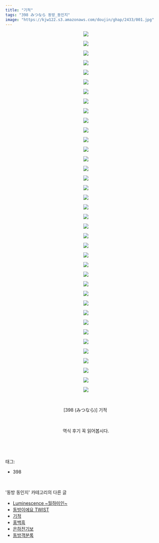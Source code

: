 ```yaml
---
title: "기적"
tags: "398 みつなら 동방_동인지"
image: "https://kjw122.s3.amazonaws.com/doujin/ghap/2433/001.jpg"
---
```

<div class="article">
<p style="text-align: center; clear: none; float: none;"><img src="{{ site.imgserver5 }}/ghap/2433/001.jpg"/></p>
<p style="text-align: center; clear: none; float: none;"><img src="{{ site.imgserver5 }}/ghap/2433/002.jpg"/></p>
<p style="text-align: center; clear: none; float: none;"><img src="{{ site.imgserver5 }}/ghap/2433/003.jpg"/></p>
<p style="text-align: center; clear: none; float: none;"><img src="{{ site.imgserver5 }}/ghap/2433/004.jpg"/></p>
<p style="text-align: center; clear: none; float: none;"><img src="{{ site.imgserver5 }}/ghap/2433/005.jpg"/></p>
<p style="text-align: center; clear: none; float: none;"><img src="{{ site.imgserver5 }}/ghap/2433/006.jpg"/></p>
<p style="text-align: center; clear: none; float: none;"><img src="{{ site.imgserver5 }}/ghap/2433/007.jpg"/></p>
<p style="text-align: center; clear: none; float: none;"><img src="{{ site.imgserver5 }}/ghap/2433/008.jpg"/></p>
<p style="text-align: center; clear: none; float: none;"><img src="{{ site.imgserver5 }}/ghap/2433/009.jpg"/></p>
<p style="text-align: center; clear: none; float: none;"><img src="{{ site.imgserver5 }}/ghap/2433/010.jpg"/></p>
<p style="text-align: center; clear: none; float: none;"><img src="{{ site.imgserver5 }}/ghap/2433/011.jpg"/></p>
<p style="text-align: center; clear: none; float: none;"><img src="{{ site.imgserver5 }}/ghap/2433/012.jpg"/></p>
<p style="text-align: center; clear: none; float: none;"><img src="{{ site.imgserver5 }}/ghap/2433/013.jpg"/></p>
<p style="text-align: center; clear: none; float: none;"><img src="{{ site.imgserver5 }}/ghap/2433/014.jpg"/></p>
<p style="text-align: center; clear: none; float: none;"><img src="{{ site.imgserver5 }}/ghap/2433/015.jpg"/></p>
<p style="text-align: center; clear: none; float: none;"><img src="{{ site.imgserver5 }}/ghap/2433/016.jpg"/></p>
<p style="text-align: center; clear: none; float: none;"><img src="{{ site.imgserver5 }}/ghap/2433/017.jpg"/></p>
<p style="text-align: center; clear: none; float: none;"><img src="{{ site.imgserver5 }}/ghap/2433/018.jpg"/></p>
<p style="text-align: center; clear: none; float: none;"><img src="{{ site.imgserver5 }}/ghap/2433/019.jpg"/></p>
<p style="text-align: center; clear: none; float: none;"><img src="{{ site.imgserver5 }}/ghap/2433/020.jpg"/></p>
<p style="text-align: center; clear: none; float: none;"><img src="{{ site.imgserver5 }}/ghap/2433/021.jpg"/></p>
<p style="text-align: center; clear: none; float: none;"><img src="{{ site.imgserver5 }}/ghap/2433/022.jpg"/></p>
<p style="text-align: center; clear: none; float: none;"><img src="{{ site.imgserver5 }}/ghap/2433/023.jpg"/></p>
<p style="text-align: center; clear: none; float: none;"><img src="{{ site.imgserver5 }}/ghap/2433/024.jpg"/></p>
<p style="text-align: center; clear: none; float: none;"><img src="{{ site.imgserver5 }}/ghap/2433/025.jpg"/></p>
<p style="text-align: center; clear: none; float: none;"><img src="{{ site.imgserver5 }}/ghap/2433/026.jpg"/></p>
<p style="text-align: center; clear: none; float: none;"><img src="{{ site.imgserver5 }}/ghap/2433/027.jpg"/></p>
<p style="text-align: center; clear: none; float: none;"><img src="{{ site.imgserver5 }}/ghap/2433/028.jpg"/></p>
<p style="text-align: center; clear: none; float: none;"><img src="{{ site.imgserver5 }}/ghap/2433/029.jpg"/></p>
<p style="text-align: center; clear: none; float: none;"><img src="{{ site.imgserver5 }}/ghap/2433/030.jpg"/></p>
<p style="text-align: center; clear: none; float: none;"><img src="{{ site.imgserver5 }}/ghap/2433/031.jpg"/></p>
<p style="text-align: center; clear: none; float: none;"><img src="{{ site.imgserver5 }}/ghap/2433/032.jpg"/></p>
<p style="text-align: center; clear: none; float: none;"><img src="{{ site.imgserver5 }}/ghap/2433/033.jpg"/></p>
<p style="text-align: center; clear: none; float: none;"><img src="{{ site.imgserver5 }}/ghap/2433/034.jpg"/></p>
<p style="text-align: center; clear: none; float: none;"><img src="{{ site.imgserver5 }}/ghap/2433/035.jpg"/></p>
<p style="text-align: center; clear: none; float: none;"><img src="{{ site.imgserver5 }}/ghap/2433/036.jpg"/></p>
<p style="text-align: center; clear: none; float: none;"><img src="{{ site.imgserver5 }}/ghap/2433/037.jpg"/></p>
<p style="text-align: center; clear: none; float: none;"><img src="{{ site.imgserver5 }}/ghap/2433/038.jpg"/></p>
<p style="text-align: center; clear: none; float: none;"><br/></p>
<p style="text-align: center; clear: none; float: none;">[398 (みつなら)] 기적 </p>
<p style="text-align: center; clear: none; float: none;"><br/></p>
<p style="text-align: center; clear: none; float: none;">역식 후기 꼭 읽어봅시다.</p>
<p><br/></p>
</div><br/>
<div class="tagTrail">
<p>태그: </p>
<ul>
<li>398</li>
</ul>
</div><br/>
<div class="another">
<p>'동방 동인지' 카테고리의 다른 글</p>
<ul>
<li><a href="/ghap_2435">Luminescence ~월하미인~</a></li>
<li><a href="/ghap_2434">동방이에요 TWIST</a></li>
<li><a href="/ghap_2433">기적</a></li>
<li><a href="/ghap_2432">홍백흑</a></li>
<li><a href="/ghap_2431">은하전기보</a></li>
<li><a href="/ghap_2430">동방객분록</a></li>
</ul>
</div><br/>
<div class="cb_module cb_fluid">
<div class="cb_wrt cb_profile">
</div><!-- commentList close -->
</div><br/>
